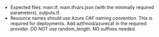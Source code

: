 - Expected files: main.tf, main.tfvars.json (with the minimally required parameters), outputs.tf.
- Resource names should use Azure CAF naming convention. This is required for deployments. Add aztfmod/azurecaf in the required provider. DO NOT use random_length. NO suffixes needed.
